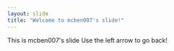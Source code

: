 ```yaml
---
layout: slide
title: "Welcome to mcben007's slide!"
---
```

This is mcben007's slide
Use the left arrow to go back!
